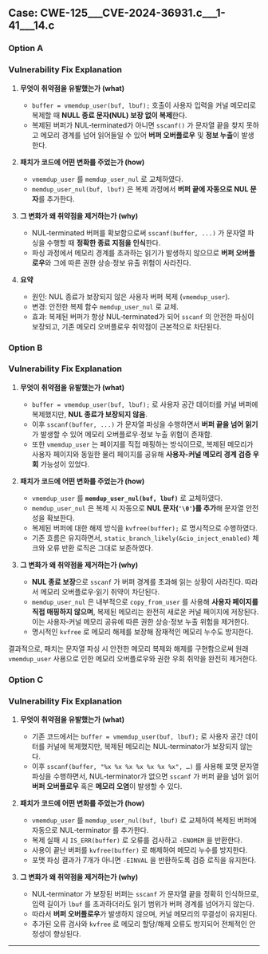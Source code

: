 
## Case: CWE-125___CVE-2024-36931.c___1-41___14.c

### Option A

### Vulnerability Fix Explanation

1. **무엇이 취약점을 유발했는가 (what)**
   - `buffer = vmemdup_user(buf, lbuf);` 호출이 사용자 입력을 커널 메모리로 복제할 때 **NULL 종료 문자(NUL) 보장 없이 복제**한다.
   - 복제된 버퍼가 NUL‑terminated가 아니면 `sscanf()` 가 문자열 끝을 찾지 못하고 메모리 경계를 넘어 읽어들일 수 있어 **버퍼 오버플로우** 및 **정보 누출**이 발생한다.

2. **패치가 코드에 어떤 변화를 주었는가 (how)**
   - `vmemdup_user` 를 `memdup_user_nul` 로 교체하였다.
   - `memdup_user_nul(buf, lbuf)` 은 복제 과정에서 **버퍼 끝에 자동으로 NUL 문자**를 추가한다.

3. **그 변화가 왜 취약점을 제거하는가 (why)**
   - NUL‑terminated 버퍼를 확보함으로써 `sscanf(buffer, ...)` 가 문자열 파싱을 수행할 때 **정확한 종료 지점을 인식**한다.
   - 파싱 과정에서 메모리 경계를 초과하는 읽기가 발생하지 않으므로 **버퍼 오버플로우**와 그에 따른 권한 상승·정보 유출 위험이 사라진다.

4. **요약**
   - 원인: NUL 종료가 보장되지 않은 사용자 버퍼 복제 (`vmemdup_user`).
   - 변경: 안전한 복제 함수 `memdup_user_nul` 로 교체.
   - 효과: 복제된 버퍼가 항상 NUL‑terminated가 되어 `sscanf` 의 안전한 파싱이 보장되고, 기존 메모리 오버플로우 취약점이 근본적으로 차단된다.




### Option B

### Vulnerability Fix Explanation

1. **무엇이 취약점을 유발했는가 (what)**
   - `buffer = vmemdup_user(buf, lbuf);` 로 사용자 공간 데이터를 커널 버퍼에 복제했지만, **NUL 종료가 보장되지 않음**.
   - 이후 `sscanf(buffer, ...)` 가 문자열 파싱을 수행하면서 **버퍼 끝을 넘어 읽기**가 발생할 수 있어 메모리 오버플로우·정보 누출 위험이 존재함.
   - 또한 `vmemdup_user` 는 페이지를 직접 매핑하는 방식이므로, 복제된 메모리가 사용자 페이지와 동일한 물리 페이지를 공유해 **사용자‑커널 메모리 경계 검증 우회** 가능성이 있었다.

2. **패치가 코드에 어떤 변화를 주었는가 (how)**
   - `vmemdup_user` 를 **`memdup_user_nul(buf, lbuf)`** 로 교체하였다.
   - `memdup_user_nul` 은 복제 시 자동으로 **NUL 문자(`'\0'`)를 추가**해 문자열 안전성을 확보한다.
   - 복제된 버퍼에 대한 해제 방식을 `kvfree(buffer);` 로 명시적으로 수행하였다.
   - 기존 흐름은 유지하면서, `static_branch_likely(&cio_inject_enabled)` 체크와 오류 반환 로직은 그대로 보존하였다.

3. **그 변화가 왜 취약점을 제거하는가 (why)**
   - **NUL 종료 보장**으로 `sscanf` 가 버퍼 경계를 초과해 읽는 상황이 사라진다. 따라서 메모리 오버플로우·읽기 취약이 차단된다.
   - `memdup_user_nul` 은 내부적으로 `copy_from_user` 를 사용해 **사용자 페이지를 직접 매핑하지 않으며**, 복제된 메모리는 완전히 새로운 커널 페이지에 저장된다. 이는 사용자‑커널 메모리 공유에 따른 권한 상승·정보 누출 위험을 제거한다.
   - 명시적인 `kvfree` 로 메모리 해제를 보장해 잠재적인 메모리 누수도 방지한다.

결과적으로, 패치는 문자열 파싱 시 안전한 메모리 복제와 해제를 구현함으로써 원래 `vmemdup_user` 사용으로 인한 메모리 오버플로우와 권한 우회 취약을 완전히 제거한다.




### Option C

### Vulnerability Fix Explanation

1. **무엇이 취약점을 유발했는가 (what)**
   - 기존 코드에서는 `buffer = vmemdup_user(buf, lbuf);` 로 사용자 공간 데이터를 커널에 복제했지만, 복제된 메모리는 NUL‑terminator가 보장되지 않는다.
   - 이후 `sscanf(buffer, "%x %x %x %x %x %x %x", …)` 를 사용해 포맷 문자열 파싱을 수행하면서, NUL‑terminator가 없으면 `sscanf` 가 버퍼 끝을 넘어 읽어 **버퍼 오버플로우** 혹은 **메모리 오염**이 발생할 수 있다.

2. **패치가 코드에 어떤 변화를 주었는가 (how)**
   - `vmemdup_user` 를 `memdup_user_nul(buf, lbuf)` 로 교체하여 복제된 버퍼에 자동으로 NUL‑terminator 를 추가한다.
   - 복제 실패 시 `IS_ERR(buffer)` 로 오류를 검사하고 `-ENOMEM` 을 반환한다.
   - 사용이 끝난 버퍼를 `kvfree(buffer)` 로 해제하여 메모리 누수를 방지한다.
   - 포맷 파싱 결과가 7개가 아니면 `-EINVAL` 을 반환하도록 검증 로직을 유지한다.

3. **그 변화가 왜 취약점을 제거하는가 (why)**
   - NUL‑terminator 가 보장된 버퍼는 `sscanf` 가 문자열 끝을 정확히 인식하므로, 입력 길이가 `lbuf` 를 초과하더라도 읽기 범위가 버퍼 경계를 넘어가지 않는다.
   - 따라서 **버퍼 오버플로우**가 발생하지 않으며, 커널 메모리의 무결성이 유지된다.
   - 추가된 오류 검사와 `kvfree` 로 메모리 할당/해제 오류도 방지되어 전체적인 안정성이 향상된다.




---
